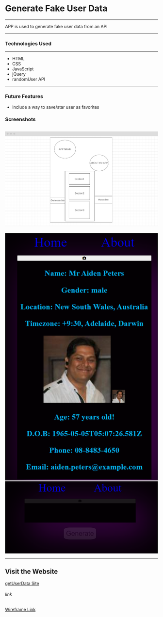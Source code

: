 # Generate Fake User Data

---

APP is used to generate fake user data from an API

---

### Technologies Used
--- 

- HTML
- CSS
- JavaScript
- jQuery
- randomUser API

---

### Future Features

- Include a way to save/star user as favorites

### Screenshots

![screenshot of design idea](./img/Wireframe.PNG)
---
![screenshot of website](./img/Site1.PNG)
![screenshot of website](./img/site2.PNG)

---

## Visit the Website
   [getUserData Site](https://getuserdata.netlify.app)

###### link
[Wireframe Link](https://wireframe.cc/v7b0Xf)
